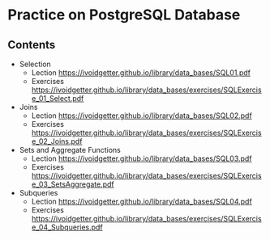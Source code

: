 Practice on PostgreSQL Database
===============================

Contents
--------
* Selection
  * Lection https://ivoidgetter.github.io/library/data_bases/SQL01.pdf
  * Exercises https://ivoidgetter.github.io/library/data_bases/exercises/SQLExercise_01_Select.pdf
* Joins
  * Lection https://ivoidgetter.github.io/library/data_bases/SQL02.pdf
  * Exercises https://ivoidgetter.github.io/library/data_bases/exercises/SQLExercise_02_Joins.pdf
* Sets and Aggregate Functions
  * Lection https://ivoidgetter.github.io/library/data_bases/SQL03.pdf
  * Exercises https://ivoidgetter.github.io/library/data_bases/exercises/SQLExercise_03_SetsAggregate.pdf
* Subqueries
  * Lection https://ivoidgetter.github.io/library/data_bases/SQL04.pdf
  * Exercises https://ivoidgetter.github.io/library/data_bases/exercises/SQLExercise_04_Subqueries.pdf
